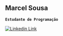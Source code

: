 ## Marcel Sousa

**`Estudante de Programação`**

<p alingn="left">
  <a href=https://www.linkedin.com/in/marcel-sousa-62b822245/>
    <img title="Linkedin Link"
      src="https://custom-icon-badges.demolab.com/badge/custom-badge-blue.svg?logo=paintbrush&logoColor=white">
  </a>
</p>
